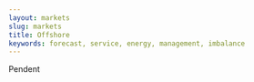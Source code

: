 ```yaml
---
layout: markets
slug: markets
title: Offshore
keywords: forecast, service, energy, management, imbalance
---
```


Pendent